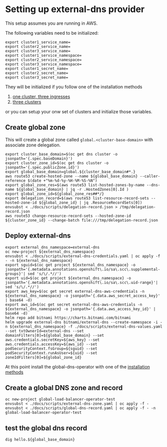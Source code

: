 # Setting up external-dns provider

This setup assumes you are running in AWS.

The following variables need to be initialized:

```shell
export cluster1_service_name=
export cluster2_service_name=
export cluster3_service_name=
export cluster1_service_namespace=
export cluster2_service_namespace=
export cluster3_service_namespace=
export cluster1_secret_name=
export cluster2_secret_name=
export cluster3_secret_name=
```

They will be initialized if you follow one of the installation methods

1. [one cluster, three ingresses](./one-cluster-three-ingresses.md)
2. [three clusters](./three-clusters.md)

or you can setup your onw set of clusters and initialize those variables.

## Create global zone

This will create a global zone called `global.<cluster-base-domain>` with associate zone delegation.

```shell
export cluster_base_domain=$(oc get dns cluster -o jsonpath='{.spec.baseDomain}')
export cluster_zone_id=$(oc get dns cluster -o jsonpath='{.spec.publicZone.id}')
export global_base_domain=global.${cluster_base_domain#*.}
aws route53 create-hosted-zone --name ${global_base_domain} --caller-reference $(date +"%m-%d-%y-%H-%M-%S-%N") 
export global_zone_res=$(aws route53 list-hosted-zones-by-name --dns-name ${global_base_domain} | jq -r .HostedZones[0].Id )
export global_zone_id=${global_zone_res##*/}
export delegation_record=$(aws route53 list-resource-record-sets --hosted-zone-id ${global_zone_id} | jq .ResourceRecordSets[0])
envsubst < ./docs/scripts/delegation-record.json > /tmp/delegation-record.json
aws route53 change-resource-record-sets --hosted-zone-id ${cluster_zone_id} --change-batch file:///tmp/delegation-record.json
```

## Deploy external-dns

```shell
export external_dns_namespace=external-dns
oc new-project ${external_dns_namespace}
envsubst < ./docs/scripts/external-dns-credentials.yaml | oc apply -f - -n ${external_dns_namespace}
export sguid=$(oc get project ${external_dns_namespace} -o jsonpath='{.metadata.annotations.openshift\.io/sa\.scc\.supplemental-groups}'| sed 's/\/.*//')
export uid=$(oc get project ${external_dns_namespace} -o jsonpath='{.metadata.annotations.openshift\.io/sa\.scc\.uid-range}'| sed 's/\/.*//')
export aws_key=$(oc get secret external-dns-aws-credentials -n ${external_dns_namespace} -o jsonpath='{.data.aws_secret_access_key}' | base64 -d)
export aws_id=$(oc get secret external-dns-aws-credentials -n ${external_dns_namespace} -o jsonpath='{.data.aws_access_key_id}' | base64 -d)
helm repo add bitnami https://charts.bitnami.com/bitnami
helm upgrade external-dns bitnami/external-dns --create-namespace -i -n ${external_dns_namespace} -f ./docs/scripts/external-dns-values.yaml --set txtOwnerId=external-dns --set domainFilters[0]=${global_base_domain} --set aws.credentials.secretKey=${aws_key} --set aws.credentials.accessKey=${aws_id} --set podSecurityContext.fsGroup=${sguid} --set podSecurityContext.runAsUser=${uid} --set zoneIdFilters[0]=${global_zone_id}
```

At this point install the global-dns-operator with one of the [installation methods]()

## Create a global DNS zone and record

```shell
oc new-project global-load-balancer-operator-test 
envsubst < ./docs/scripts/external-dns-zone.yaml | oc apply -f -
envsubst < ./docs/scripts/global-dns-record.yaml | oc apply -f - -n global-load-balancer-operator-test
```

## test the global dns record

```shell
dig hello.${global_base_domain}
```
